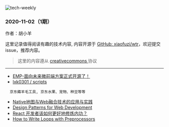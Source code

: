 ![tech-weekly](https://github.com/xiaofuzi/wtr/raw/main/assets/tech-weekly.png)
  ### 2020-11-02（1期）
  
  作者：胡小羊
  
  这里记录值得阅读有趣的技术内容, 内容开源于 [GitHub: xiaofuzi/wtr](https://github.com/xiaofuzi/wtr)，欢迎提交 issue，推荐内容。
  
  > 这里的内容遵从 [creativecommons ](https://creativecommons.org/licenses/by/2.0/legalcode) 协议
  
  <hr>

  
  * [EMP-面向未来微前端方案正式开源了！](https://juejin.im/post/6891532248269783054)
* [ lxk0301 / scripts](https://github.com/lxk0301/scripts)
> 
      京东薅羊毛工具, 京东水果、宠物、种豆等等
    
* [Native地图与Web融合技术的应用与实践](https://www.infoq.cn/article/h6LkKaWU8MRztXepTgbP)
* [Design Patterns for Web Development](https://dev.to/mayruiz27/design-patterns-for-frontend-developers-2ii3)
* [React 开发者该如何更好地修炼内功？](https://www.ershicimi.com/p/c67157370722f048199529aff5acf0eb)
* [How to Write Loops with Preprocessors](https://css-tricks.com/how-to-write-loops-with-preprocessors/)
